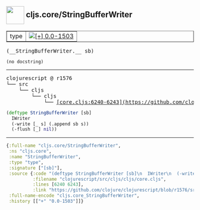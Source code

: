 ## <img width="48px" valign="middle" src="http://i.imgur.com/Hi20huC.png"> cljs.core/StringBufferWriter

 <table border="1">
<tr>
<td>type</td>
<td><a href="https://github.com/cljsinfo/api-refs/tree/0.0-1503"><img valign="middle" alt="[+] 0.0-1503" src="https://img.shields.io/badge/+-0.0--1503-lightgrey.svg"></a> </td>
</tr>
</table>

 <samp>
(__StringBufferWriter.__ sb)<br>
</samp>

```
(no docstring)
```

---

 <pre>
clojurescript @ r1576
└── src
    └── cljs
        └── cljs
            └── <ins>[core.cljs:6240-6243](https://github.com/clojure/clojurescript/blob/r1576/src/cljs/cljs/core.cljs#L6240-L6243)</ins>
</pre>

```clj
(deftype StringBufferWriter [sb]
  IWriter
  (-write [_ s] (.append sb s))
  (-flush [_] nil))
```


---

```clj
{:full-name "cljs.core/StringBufferWriter",
 :ns "cljs.core",
 :name "StringBufferWriter",
 :type "type",
 :signature ["[sb]"],
 :source {:code "(deftype StringBufferWriter [sb]\n  IWriter\n  (-write [_ s] (.append sb s))\n  (-flush [_] nil))",
          :filename "clojurescript/src/cljs/cljs/core.cljs",
          :lines [6240 6243],
          :link "https://github.com/clojure/clojurescript/blob/r1576/src/cljs/cljs/core.cljs#L6240-L6243"},
 :full-name-encode "cljs.core_StringBufferWriter",
 :history [["+" "0.0-1503"]]}

```
